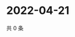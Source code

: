 # 2022-04-21

共 0 条

<!-- BEGIN WEIBO -->
<!-- 最后更新时间 Thu Apr 21 2022 15:14:56 GMT+0800 (China Standard Time) -->

<!-- END WEIBO -->
